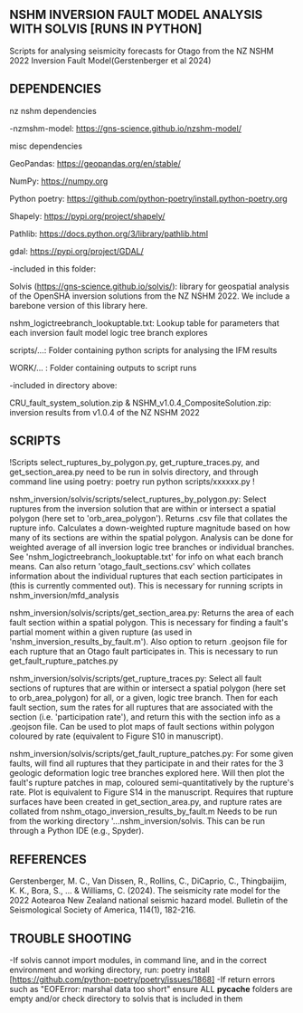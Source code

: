 ## NSHM INVERSION FAULT MODEL ANALYSIS WITH SOLVIS [RUNS IN PYTHON]

Scripts for analysing seismicity forecasts for Otago from the NZ NSHM 2022 Inversion Fault Model(Gerstenberger et al 2024)

## DEPENDENCIES ##

nz nshm dependencies

-nzmshm-model: https://gns-science.github.io/nzshm-model/

misc dependencies

GeoPandas: https://geopandas.org/en/stable/

NumPy: https://numpy.org

Python poetry: https://github.com/python-poetry/install.python-poetry.org

Shapely: https://pypi.org/project/shapely/

Pathlib: https://docs.python.org/3/library/pathlib.html

gdal: https://pypi.org/project/GDAL/

-included in this folder:

Solvis (https://gns-science.github.io/solvis/): library for geospatial analysis of the OpenSHA inversion solutions from the NZ NSHM 2022. We include a barebone version of this library here.

nshm_logictreebranch_lookuptable.txt: Lookup table for parameters that each inversion fault model logic tree branch explores

scripts/...: Folder containing python scripts for analysing the IFM results

WORK/... : Folder containing outputs to script runs

-included in directory above:

CRU_fault_system_solution.zip & NSHM_v1.0.4_CompositeSolution.zip: inversion results from v1.0.4 of the NZ NSHM 2022

## SCRIPTS

!Scripts select_ruptures_by_polygon.py, get_rupture_traces.py, and get_section_area.py need to be run in solvis directory, and through command line using poetry: poetry run python scripts/xxxxxx.py !

nshm_inversion/solvis/scripts/select_ruptures_by_polygon.py: Select ruptures from the inversion solution that are within or intersect a spatial polygon (here set to 'orb_area_polygon'). Returns .csv file that collates the rupture info. Calculates a down-weighted rupture magnitude based on how many of its sections are within the spatial polygon. Analysis can be done for weighted average of all inversion logic tree branches or individual branches. See 'nshm_logictreebranch_lookuptable.txt' for info on what each branch means. Can also return 'otago_fault_sections.csv' which collates information about the individual ruptures that each section participates in (this is currently commented out). This is necessary for running scripts in nshm_inversion/mfd_analysis

nshm_inversion/solvis/scripts/get_section_area.py: Returns the area of each fault section within a spatial polygon. This is necessary for finding a fault's partial moment within a given rupture (as used in 'nshm_inversion_results_by_fault.m'). Also option to return .geojson file for each rupture that an Otago fault participates in. This is necessary to run get_fault_rupture_patches.py

nshm_inversion/solvis/scripts/get_rupture_traces.py: Select all fault sections of ruptures that are within or intersect a spatial polygon (here set to orb_area_polygon) for all, or a given, logic tree branch. Then for each fault section, sum the rates for all ruptures that are associated with the section (i.e. 'participation rate'), and return this with the section info as a .geojson file. Can be used to plot maps of fault sections within polygon coloured by rate (equivalent to Figure S10 in manuscript).

nshm_inversion/solvis/scripts/get_fault_rupture_patches.py: For some given faults, will find all ruptures that they participate in and their rates for the 3 geologic deformation logic tree branches explored here. Will then plot the fault's rupture patches in map, coloured semi-quantitatively by the rupture's rate. Plot is equivalent to Figure S14 in the manuscript. Requires that rupture surfaces have been created in get_section_area.py, and rupture rates are collated from nshm_otago_inversion_results_by_fault.m Needs to be run from the working directory '...nshm_inversion/solvis. This can be run through a Python IDE (e.g., Spyder). 

## REFERENCES

Gerstenberger, M. C., Van Dissen, R., Rollins, C., DiCaprio, C., Thingbaijim, K. K., Bora, S., ... & Williams, C. (2024). The seismicity rate model for the 2022 Aotearoa New Zealand national seismic hazard model. Bulletin of the Seismological Society of America, 114(1), 182-216.

## TROUBLE SHOOTING

-If solvis cannot import modules, in command line, and in the correct environment and working directory, run: poetry install [https://github.com/python-poetry/poetry/issues/1868] 
-If return errors such as "EOFError: marshal data too short" ensure ALL __pycache__ folders are empty and/or check directory to solvis that is included in them 
